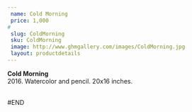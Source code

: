 ```yaml
---
 name: Cold Morning
 price: 1,000
#
 slug: ColdMorning
 sku: ColdMorning
 image: http://www.ghmgallery.com/images/ColdMorning.jpg
 layout: productdetails
---
```

<strong>Cold Morning</strong><br />
 2016. Watercolor and pencil. 20x16 inches.<br />
 <br />
 
 
 
 
#END